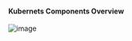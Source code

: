 #### Kubernets Components Overview
![image](https://github.com/adarshadshetty/k8s/assets/136900544/7257331e-fa2a-439c-bbf6-484a821363ab)

